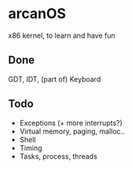 # arcanOS
x86 kernel, to learn and have fun

## Done

GDT, IDT, (part of) Keyboard

## Todo 

- Exceptions (+ more interrupts?)
- Virtual memory, paging, malloc..
- Shell
- Timing
- Tasks, process, threads
